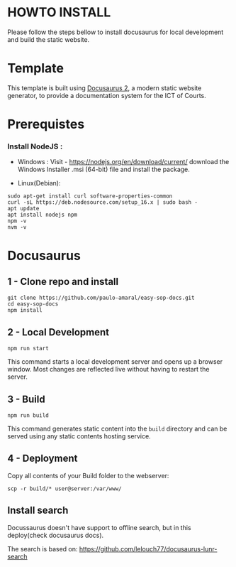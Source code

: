 # HOWTO INSTALL 
Please follow the steps bellow to install docusaurus for local development and build the static website.

# Template

This template is built using [Docusaurus 2](https://docusaurus.io/), a modern static website generator, to provide a documentation system for the ICT of Courts.

# Prerequistes

### Install NodeJS :
- Windows : 
Visit - https://nodejs.org/en/download/current/ download the Windows Installer .msi (64-bit) file and install the package.

- Linux(Debian):

````console
sudo apt-get install curl software-properties-common 
curl -sL https://deb.nodesource.com/setup_16.x | sudo bash - 
apt update
apt install nodejs npm
npm -v
nvm -v
````

# Docusaurus 

##  1 - Clone repo and install

```console
git clone https://github.com/paulo-amaral/easy-sop-docs.git
cd easy-sop-docs
npm install
```

## 2 - Local Development

```console
npm run start
```

This command starts a local development server and opens up a browser window. Most changes are reflected live without
having to restart the server.


## 3 - Build

```console
npm run build
```

This command generates static content into the `build` directory and can be served using any static contents hosting
service.

## 4 - Deployment 

Copy all contents of your Build folder to the webserver:
```console
scp -r build/* user@server:/var/www/
```

## Install search
Docussaurus doesn't have support to offline search, but in this deploy(check docusaurus docs).

The search  is based on: 
https://github.com/lelouch77/docusaurus-lunr-search
